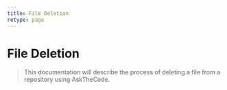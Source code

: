 ```yaml
---
title: File Deletion
retype: page
---
```


# File Deletion

> This documentation will describe the process of deleting a file from a repository using AskTheCode.